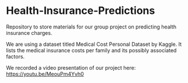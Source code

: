 # Health-Insurance-Predictions
Repository to store materials for our group project on predicting health insurance charges.

We are using a dataset titled Medical Cost Personal Dataset by Kaggle. It lists the medical insurance costs per family and its possibly associated factors.

We recorded a video presentation of our project here: https://youtu.be/MeouPm4Yvh0
